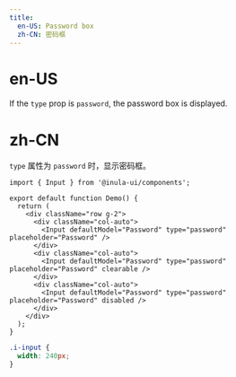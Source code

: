 ```yaml
---
title:
  en-US: Password box
  zh-CN: 密码框
---
```


# en-US

If the `type` prop is `password`, the password box is displayed.

# zh-CN

`type` 属性为 `password` 时，显示密码框。

```tsx
import { Input } from '@inula-ui/components';

export default function Demo() {
  return (
    <div className="row g-2">
      <div className="col-auto">
        <Input defaultModel="Password" type="password" placeholder="Password" />
      </div>
      <div className="col-auto">
        <Input defaultModel="Password" type="password" placeholder="Password" clearable />
      </div>
      <div className="col-auto">
        <Input defaultModel="Password" type="password" placeholder="Password" disabled />
      </div>
    </div>
  );
}
```

```scss
.i-input {
  width: 240px;
}
```
